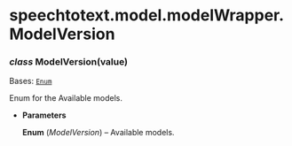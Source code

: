# speechtotext.model.modelWrapper.ModelVersion


### _class_ ModelVersion(value)
Bases: [`Enum`](https://docs.python.org/3/library/enum.html#enum.Enum)

Enum for the Available models.


* **Parameters**

    **Enum** (*ModelVersion*) – Available models.
